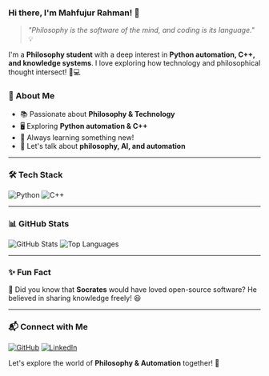 ### Hi there, I'm Mahfujur Rahman! 👋

> *"Philosophy is the software of the mind, and coding is its language."* 💡

I'm a **Philosophy student** with a deep interest in **Python automation, C++, and knowledge systems**. I love exploring how technology and philosophical thought intersect! 🧠💻

### 🚀 About Me
- 📚 Passionate about **Philosophy & Technology**
- 🖥️ Exploring **Python automation & C++**
- 🎯 Always learning something new!
- 💬 Let's talk about **philosophy, AI, and automation**

---

### 🛠 Tech Stack
![Python](https://img.shields.io/badge/Python-3776AB?style=for-the-badge&logo=python&logoColor=white)
![C++](https://img.shields.io/badge/C++-00599C?style=for-the-badge&logo=c%2B%2B&logoColor=white)

---

### 📊 GitHub Stats
![GitHub Stats](https://github-readme-stats.vercel.app/api?username=mahfujurc&show_icons=true&theme=tokyonight)
![Top Languages](https://github-readme-stats.vercel.app/api/top-langs/?username=mahfujurc&layout=compact&theme=tokyonight)

---

### ✨ Fun Fact
📖 Did you know that **Socrates** would have loved open-source software? He believed in sharing knowledge freely! 😆

---

### 📬 Connect with Me
[![GitHub](https://img.shields.io/badge/GitHub-181717?style=for-the-badge&logo=github&logoColor=white)](https://github.com/mahfujurc)
[![LinkedIn](https://img.shields.io/badge/LinkedIn-0077B5?style=for-the-badge&logo=linkedin&logoColor=white)](https://linkedin.com/in/mahfujurc)  

Let's explore the world of **Philosophy & Automation** together! 🚀
 
